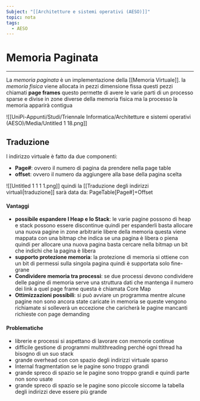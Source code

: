 ```yaml
---
Subject: "[[Architetture e sistemi operativi (AESO)]]"
topic: nota
tags:
  - AESO
---
```

# Memoria Paginata
---
La _memoria paginata_ è un implementazione della [[Memoria Virtuale]]. 
la _memoria fisica_ viene allocata in pezzi dimensione fissa questi pezzi chiamati __page frames__ questo permette di avere le varie parti di un processo sparse e divise in zone diverse della memoria fisica ma la processo la memoria apparirà contigua

![[UniPi-Appunti/Studi/Triennale Informatica/Architetture e sistemi operativi (AESO)/Media/Untitled 1 18.png]]

## Traduzione

l indirizzo virtuale è fatto da due componenti:

- **Page#**: ovvero il numero di pagina da prendere nella page table
- **offset**: ovvero il numero da aggiungere alla base della pagina scelta

![[Untitled 1 1 1 1.png]]
quindi la [[Traduzione degli indirizzi virtuali|traduzione]] sarà data da: PageTable\[Page#\]+Offset

#### Vantaggi
- **possibile espandere l Heap e lo Stack**: le varie pagine possono di heap e stack possono essere discontinue quindi per espanderli basta allocare una nuova pagine in zone arbitrarie libere della memoria questa viene mappata con una bitmap che indica se una pagina è libera o piena quindi per allocare una nuova pagina basta cercare nella bitmap un bit che indichi che la pagina è libera
- **supporto protezione memoria**: la protezione di memoria si ottiene con un bit di permessi sulla singola pagina quindi è supportata solo fine-grane
- **Condividere memoria tra processi**: se due processi devono condividere delle pagine di memoria serve una struttura dati che mantenga il numero dei link a quel page frame questa è chiamata Core Map
- **Ottimizzazioni possibili**: si può avviare un programma mentre alcune pagine non sono ancora state caricate in memoria se queste vengono richiamate si solleverà un eccezione che caricherà le pagine mancanti richieste con page demanding

#### Problematiche
- librerie e processi si aspettano di lavorare con memorie continue
- difficile gestione di programmi multithreading perché ogni thread ha bisogno di un suo stack
- grande overhead con con spazio degli indirizzi virtuale sparso
- Internal fragmentation se le pagine sono troppo grandi
- grande spreco di spazio se le pagine sono troppo grandi e quindi parte non sono usate
- grande spreco di spazio se le pagine sono piccole siccome la tabella degli indirizzi deve essere più grande
